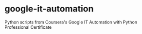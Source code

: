 # google-it-automation
Python scripts from Coursera's Google IT Automation with Python Professional Certificate
